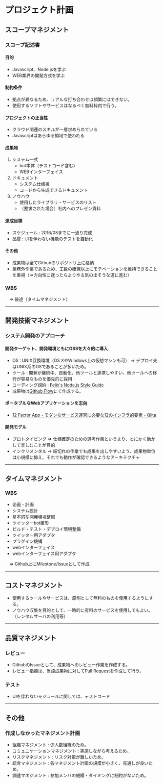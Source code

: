 # プロジェクト計画## スコープマネジメント### スコープ記述書#### 目的 * Javascript、Node.jsを学ぶ * WEB業界の開発方式を学ぶ#### 制約条件 * 拠点が異なるため、リアルな打ち合わせは頻繁にはできない。 * 使用するソフトやサービスはなるべく無料枠内で行う。#### プロジェクトの正当性 * クラウド関連のスキルが一層求められている * Javascriptはあらゆる領域で使われる#### 成果物1. システム一式    * bot本体（テストコード含む）    * WEBインターフェイス2. ドキュメント    * システム仕様書    * コードから生成できるドキュメント3. ノウハウ    * 使用したライブラリ・サービスのリスト    * （要求された場合）社内へのプレゼン資料#### 達成目標 * スケジュール : 2016/08までに一通り完成 * 品質 : UIを伴わない機能のテストを自動化#### その他 * 成果物は全てGithubのリポジトリ上に格納 * 業務外作業であるため、工数の確保以上にモチベーションを維持できることを重視（⇒方向性に迷ったらよりやる気の出そうな道に進む）### WBS　⇒ 後述（タイムマネジメント）---## 開発技術マネジメント### システム開発のアプローチ#### 開発ターゲット、開発環境ともにOSSを大々的に導入 * OS : UNIX互換環境（OS XやWindows上の仮想マシンも可）  ⇒ デプロイ先はUNIX系のOSであることが多いため。 * ツール : 開発が継続中、自動化、他ツールと連携しやすい、他ツールへの移行が容易なものを優先的に採用 * コーディング規約 : [Felix's Node.js Style Guide](http://popkirby.github.io/contents/nodeguide/style.html) * 成果物は[Github Flow](http://qiita.com/tbpgr/items/4ff76ef35c4ff0ec8314)にて作成する。#### ポータブルなWebアプリケーションを志向 * [12 Factor App - モダンなサービス運営に必要な12のインフラ的要素 - Qiita](http://qiita.com/awakia/items/04135ea89be787be1cfc)#### 開発モデル * プロトタイピング  ⇒ 仕様確定のための選考作業というより、とにかく動かして楽しむことが目的 * インクリメンタル  ⇒ 細切れの作業でも成果を出しやすいよう、成果物単位は小規模に抑え、それでも動作が確認できるようなアーキテクチャ---## タイムマネジメント### WBS * 企画・計画 * システム設計 * 基本的な開発環境整備 * ツイッターbot雛形 * ビルド・テスト・デプロイ環境整備 * ツイッター用アダプタ * プラグイン機構 * webインターフェイス * webインターフェイス用アダプタ　⇒ Github上にMilestone/Issueとして作成---## コストマネジメント * 使用するツールやサービスは、原則として無料のものを使用するようにする。 * ノウハウ収集を目的として、一時的に有料のサービスを使用してもよい。 （レンタルサーバの利用等）---## 品質マネジメント### レビュー * GithubのIssueとして、成果物へのレビュー作業を作成する。 * レビュー指摘は、当該成果物に対してPull Requestを作成して行う。### テスト * UIを伴わないモジュールに関しては、テストコード---## その他### 作成しなかったマネジメント計画 * 組織マネジメント : 少人数組織のため。 * コミュニケーションマネジメント : 実施しながら考えるため。 * リスクマネジメント : リスク対策が難しいため。 * 統合マネジメント : 各マネジメント計画の規模が小さく、見通しが良いため。 * 調達マネジメント : 参加メンバの規模・タイミングに制約がないため。